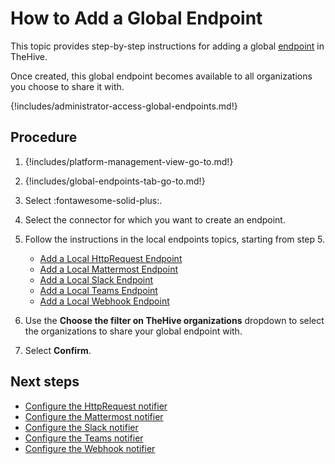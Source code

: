 # How to Add a Global Endpoint

This topic provides step-by-step instructions for adding a global [endpoint](../user-guides/organization/configure-organization/manage-endpoints/about-endpoints.md) in TheHive.

Once created, this global endpoint becomes available to all organizations you choose to share it with.

{!includes/administrator-access-global-endpoints.md!}

<h2>Procedure</h2>

1. {!includes/platform-management-view-go-to.md!}

2. {!includes/global-endpoints-tab-go-to.md!}

3. Select :fontawesome-solid-plus:.

4. Select the connector for which you want to create an endpoint.

5. Follow the instructions in the local endpoints topics, starting from step 5.

    * [Add a Local HttpRequest Endpoint](../user-guides/organization/configure-organization/manage-endpoints/add-http-request-endpoint.md)
    * [Add a Local Mattermost Endpoint](../user-guides/organization/configure-organization/manage-endpoints/add-mattermost-endpoint.md)
    * [Add a Local Slack Endpoint](../user-guides/organization/configure-organization/manage-endpoints/add-slack-endpoint.md)
    * [Add a Local Teams Endpoint](../user-guides/organization/configure-organization/manage-endpoints/add-teams-endpoint.md)
    * [Add a Local Webhook Endpoint](../user-guides/organization/configure-organization/manage-endpoints/add-webhook-endpoint.md)

6. Use the **Choose the filter on TheHive organizations** dropdown to select the organizations to share your global endpoint with.

7. Select **Confirm**.

<h2>Next steps</h2>

* [Configure the HttpRequest notifier](../user-guides/organization/configure-organization/manage-notifications/notifiers/http-request.md)
* [Configure the Mattermost notifier](../user-guides/organization/configure-organization/manage-notifications/notifiers/mattermost.md)
* [Configure the Slack notifier](../user-guides/organization/configure-organization/manage-notifications/notifiers/slack.md)
* [Configure the Teams notifier](../user-guides/organization/configure-organization/manage-notifications/notifiers/teams.md)
* [Configure the Webhook notifier](../user-guides/organization/configure-organization/manage-notifications/notifiers/webhook.md)



